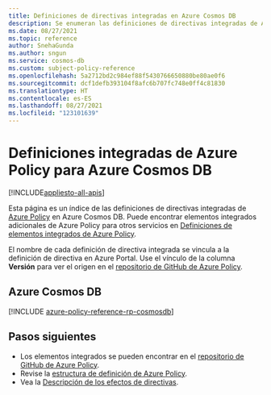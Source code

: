 ```yaml
---
title: Definiciones de directivas integradas en Azure Cosmos DB
description: Se enumeran las definiciones de directivas integradas de Azure Policy en Azure Cosmos DB. Estas definiciones de directivas integradas proporcionan enfoques comunes para administrar los recursos de Azure.
ms.date: 08/27/2021
ms.topic: reference
author: SnehaGunda
ms.author: sngun
ms.service: cosmos-db
ms.custom: subject-policy-reference
ms.openlocfilehash: 5a2712bd2c984ef88f5430766650880be80ae0f6
ms.sourcegitcommit: dcf1defb393104f8afc6b707fc748e0ff4c81830
ms.translationtype: HT
ms.contentlocale: es-ES
ms.lasthandoff: 08/27/2021
ms.locfileid: "123101639"
---
```

# <a name="azure-policy-built-in-definitions-for-azure-cosmos-db"></a>Definiciones integradas de Azure Policy para Azure Cosmos DB
[!INCLUDE[appliesto-all-apis](includes/appliesto-all-apis.md)]

Esta página es un índice de las definiciones de directivas integradas de [Azure Policy](../governance/policy/overview.md) en Azure Cosmos DB. Puede encontrar elementos integrados adicionales de Azure Policy para otros servicios en [Definiciones de elementos integrados de Azure Policy](../governance/policy/samples/built-in-policies.md).

El nombre de cada definición de directiva integrada se vincula a la definición de directiva en Azure Portal. Use el vínculo de la columna **Versión** para ver el origen en el [repositorio de GitHub de Azure Policy](https://github.com/Azure/azure-policy).

## <a name="azure-cosmos-db"></a>Azure Cosmos DB

[!INCLUDE [azure-policy-reference-rp-cosmosdb](../../includes/policy/reference/byrp/microsoft.documentdb.md)]

## <a name="next-steps"></a>Pasos siguientes

- Los elementos integrados se pueden encontrar en el [repositorio de GitHub de Azure Policy](https://github.com/Azure/azure-policy).
- Revise la [estructura de definición de Azure Policy](../governance/policy/concepts/definition-structure.md).
- Vea la [Descripción de los efectos de directivas](../governance/policy/concepts/effects.md).
